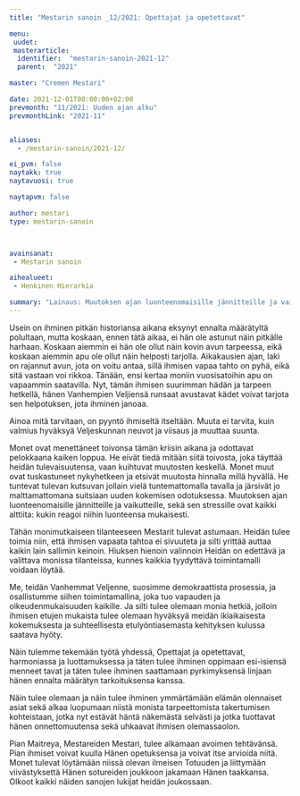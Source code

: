 ```yaml
---
title: "Mestarin sanoin _12/2021: Opettajat ja opetettavat"

menu:
 uudet:
 masterarticle:
  identifier:  "mestarin-sanoin-2021-12"
  parent:  "2021"

master: "Cremen Mestari"

date: 2021-12-01T00:00:00+02:00
prevmonth: "11/2021: Uuden ajan alku"
prevmonthLink: "2021-11"


aliases:
  - /mestarin-sanoin/2021-12/

ei_pvm: false
naytakk: true
naytavuosi: true

naytapvm: false

author: mestari
type: mestarin-sanoin



avainsanat:
 - Mestarin sanoin

aihealueet:
 - Henkinen Hierarkia

summary: "Lainaus: Muutoksen ajan luonteenomaisille jännitteille ja vaikutteille, sekä sen stressille ovat kaikki alttiita: kukin reagoi niihin luonteensa mukaisesti. Tähän monimutkaiseen tilanteeseen Mestarit tulevat astumaan. Heidän tulee toimia niin, että ihmisen vapaata tahtoa ei sivuuteta ja silti yrittää auttaa kaikin lain sallimin keinoin."
---
```


Usein on ihminen pitkän historiansa aikana eksynyt ennalta määrätyltä polultaan, mutta koskaan, ennen tätä aikaa, ei hän ole astunut näin pitkälle harhaan. Koskaan aiemmin ei hän ole ollut näin kovin avun tarpeessa, eikä koskaan aiemmin apu ole ollut näin helposti tarjolla. Aikakausien ajan, laki on rajannut avun, jota on voitu antaa, sillä ihmisen vapaa tahto on pyhä, eikä sitä vastaan voi rikkoa. Tänään, ensi kertaa moniin vuosisatoihin apu on vapaammin saatavilla. Nyt, tämän ihmisen suurimman hädän ja tarpeen hetkellä, hänen Vanhempien Veljiensä runsaat avustavat kädet voivat tarjota sen helpotuksen, jota ihminen janoaa.

Ainoa mitä tarvitaan, on pyyntö ihmiseltä itseltään. Muuta ei tarvita, kuin valmius hyväksyä Veljeskunnan neuvot ja viisaus ja muuttaa suunta.

Monet ovat menettäneet toivonsa tämän kriisin aikana ja odottavat pelokkaana kaiken loppua. He eivät tiedä mitään siitä toivosta, joka täyttää heidän tulevaisuutensa, vaan kuihtuvat muutosten keskellä. Monet muut ovat tuskastuneet nykyhetkeen ja etsivät muutosta hinnalla millä hyvällä. He tuntevat tulevan kutsuvan jollain vielä tuntemattomalla tavalla ja järsivät jo malttamattomana suitsiaan uuden kokemisen odotuksessa. Muutoksen ajan luonteenomaisille jännitteille ja vaikutteille, sekä sen stressille ovat kaikki alttiita: kukin reagoi niihin luonteensa mukaisesti.

Tähän monimutkaiseen tilanteeseen Mestarit tulevat astumaan. Heidän tulee toimia niin, että ihmisen vapaata tahtoa ei sivuuteta ja silti yrittää auttaa kaikin lain sallimin keinoin. Hiuksen hienoin valinnoin Heidän on edettävä ja valittava monissa tilanteissa, kunnes kaikkia tyydyttävä toimintamalli voidaan löytää.

Me, teidän Vanhemmat Veljenne, suosimme demokraattista prosessia, ja osallistumme siihen toimintamallina, joka tuo vapauden ja oikeudenmukaisuuden kaikille. Ja silti tulee olemaan monia hetkiä, jolloin ihmisen etujen mukaista tulee olemaan hyväksyä meidän ikiaikaisesta kokemuksesta ja suhteellisesta etulyöntiasemasta kehityksen kulussa saatava hyöty.

Näin tulemme tekemään työtä yhdessä, Opettajat ja opetettavat, harmoniassa ja luottamuksessa ja täten tulee ihminen oppimaan esi-isiensä menneet tavat ja täten tulee ihminen saattamaan pyrkimyksensä linjaan hänen ennalta määrätyn tarkoituksensa kanssa.

Näin tulee olemaan ja näin tulee ihminen ymmärtämään elämän olennaiset asiat sekä alkaa luopumaan niistä monista tarpeettomista takertumisen kohteistaan, jotka nyt estävät häntä näkemästä selvästi ja jotka tuottavat hänen onnettomuutensa sekä uhkaavat ihmisen olemassaolon.

Pian Maitreya, Mestareiden Mestari, tulee alkamaan avoimen tehtävänsä. Pian ihmiset voivat kuulla Hänen opetuksensa ja voivat itse arvioida niitä. Monet tulevat löytämään niissä olevan ilmeisen Totuuden ja liittymään viivästyksettä Hänen sotureiden joukkoon jakamaan Hänen taakkansa. Olkoot kaikki näiden sanojen lukijat heidän joukossaan.
